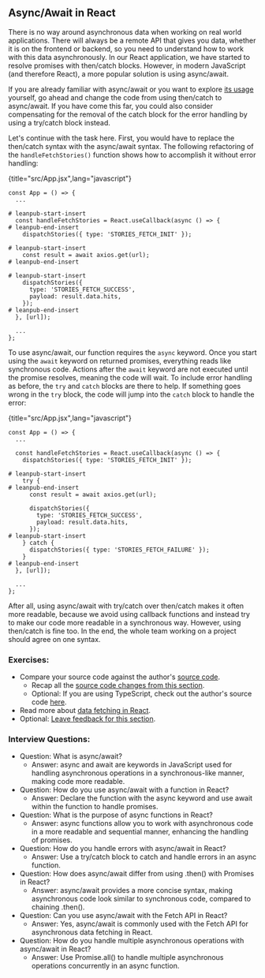 ## Async/Await in React

There is no way around asynchronous data when working on real world applications. There will always be a remote API that gives you data, whether it is on the frontend or backend, so you need to understand how to work with this data asynchronously. In our React application, we have started to resolve promises with then/catch blocks. However, in modern JavaScript (and therefore React), a more popular solution is using async/await.

If you are already familiar with async/await or you want to explore [its usage](https://mzl.la/3AWyWaw) yourself, go ahead and change the code from using then/catch to async/await. If you have come this far, you could also consider compensating for the removal of the catch block for the error handling by using a try/catch block instead.

Let's continue with the task here. First, you would have to replace the then/catch syntax with the async/await syntax. The following refactoring of the `handleFetchStories()` function shows how to accomplish it without error handling:

{title="src/App.jsx",lang="javascript"}
~~~~~~~
const App = () => {
  ...

# leanpub-start-insert
  const handleFetchStories = React.useCallback(async () => {
# leanpub-end-insert
    dispatchStories({ type: 'STORIES_FETCH_INIT' });

# leanpub-start-insert
    const result = await axios.get(url);
# leanpub-end-insert

# leanpub-start-insert
    dispatchStories({
      type: 'STORIES_FETCH_SUCCESS',
      payload: result.data.hits,
    });
# leanpub-end-insert
  }, [url]);

  ...
};
~~~~~~~

To use async/await, our function requires the `async` keyword. Once you start using the `await` keyword on returned promises, everything reads like synchronous code. Actions after the `await` keyword are not executed until the promise resolves, meaning the code will wait. To include error handling as before, the `try` and `catch` blocks are there to help. If something goes wrong in the `try` block, the code will jump into the `catch` block to handle the error:

{title="src/App.jsx",lang="javascript"}
~~~~~~~
const App = () => {
  ...

  const handleFetchStories = React.useCallback(async () => {
    dispatchStories({ type: 'STORIES_FETCH_INIT' });

# leanpub-start-insert
    try {
# leanpub-end-insert
      const result = await axios.get(url);

      dispatchStories({
        type: 'STORIES_FETCH_SUCCESS',
        payload: result.data.hits,
      });
# leanpub-start-insert
    } catch {
      dispatchStories({ type: 'STORIES_FETCH_FAILURE' });
    }
# leanpub-end-insert
  }, [url]);

  ...
};
~~~~~~~

After all, using async/await with try/catch over then/catch makes it often more readable, because we avoid using callback functions and instead try to make our code more readable in a synchronous way. However, using then/catch is fine too. In the end, the whole team working on a project should agree on one syntax.

### Exercises:

* Compare your source code against the author's [source code](https://bit.ly/3S8xI6D).
  * Recap all the [source code changes from this section](https://bit.ly/42llSLf).
  * Optional: If you are using TypeScript, check out the author's source code [here](https://bit.ly/3wdPFJq).
* Read more about [data fetching in React](https://www.robinwieruch.de/react-hooks-fetch-data/).
* Optional: [Leave feedback for this section](https://forms.gle/mtMmwrrsiwioZ8GH6).

### Interview Questions:

* Question: What is async/await?
  * Answer: async and await are keywords in JavaScript used for handling asynchronous operations in a synchronous-like manner, making code more readable.
* Question: How do you use async/await with a function in React?
  * Answer: Declare the function with the async keyword and use await within the function to handle promises.
* Question: What is the purpose of async functions in React?
  * Answer: async functions allow you to work with asynchronous code in a more readable and sequential manner, enhancing the handling of promises.
* Question: How do you handle errors with async/await in React?
  * Answer: Use a try/catch block to catch and handle errors in an async function.
* Question: How does async/await differ from using .then() with Promises in React?
  * Answer: async/await provides a more concise syntax, making asynchronous code look similar to synchronous code, compared to chaining .then().
* Question: Can you use async/await with the Fetch API in React?
  * Answer: Yes, async/await is commonly used with the Fetch API for asynchronous data fetching in React.
* Question: How do you handle multiple asynchronous operations with async/await in React?
  * Answer: Use Promise.all() to handle multiple asynchronous operations concurrently in an async function.